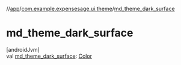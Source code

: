 //[app](../../index.md)/[com.example.expensesage.ui.theme](index.md)/[md_theme_dark_surface](md_theme_dark_surface.md)

# md_theme_dark_surface

[androidJvm]\
val [md_theme_dark_surface](md_theme_dark_surface.md): [Color](https://developer.android.com/reference/kotlin/androidx/compose/ui/graphics/Color.html)
